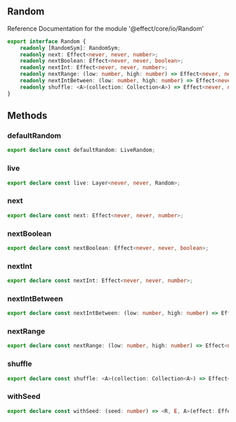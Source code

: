 ## Random

Reference Documentation for the module '@effect/core/io/Random'

```ts
export interface Random {
    readonly [RandomSym]: RandomSym;
    readonly next: Effect<never, never, number>;
    readonly nextBoolean: Effect<never, never, boolean>;
    readonly nextInt: Effect<never, never, number>;
    readonly nextRange: (low: number, high: number) => Effect<never, never, number>;
    readonly nextIntBetween: (low: number, high: number) => Effect<never, never, number>;
    readonly shuffle: <A>(collection: Collection<A>) => Effect<never, never, Collection<A>>;
}
```

## Methods

### defaultRandom

```ts
export declare const defaultRandom: LiveRandom;
```

### live

```ts
export declare const live: Layer<never, never, Random>;
```

### next

```ts
export declare const next: Effect<never, never, number>;
```

### nextBoolean

```ts
export declare const nextBoolean: Effect<never, never, boolean>;
```

### nextInt

```ts
export declare const nextInt: Effect<never, never, number>;
```

### nextIntBetween

```ts
export declare const nextIntBetween: (low: number, high: number) => Effect<never, never, number>;
```

### nextRange

```ts
export declare const nextRange: (low: number, high: number) => Effect<never, never, number>;
```

### shuffle

```ts
export declare const shuffle: <A>(collection: Collection<A>) => Effect<never, never, Collection<A>>;
```

### withSeed

```ts
export declare const withSeed: (seed: number) => <R, E, A>(effect: Effect<R, E, A>) => Effect<R, E, A>;
```

